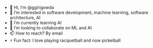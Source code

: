 - 👋 Hi, I’m @ggirigowda
- 👀 I’m interested in software development, machine learning, software architecture, AI
- 🌱 I’m currently learning AI
- 💞️ I’m looking to collaborate on ML and AI
- 📫 How to reach? By email
- ⚡ Fun fact: I love playing racquetball and now pickelball

<!---
ggirigowda/ggirigowda is a ✨ special ✨ repository because its `README.md` (this file) appears on your GitHub profile.
You can click the Preview link to take a look at your changes.
--->
